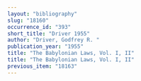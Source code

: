 ```yaml
---
layout: "bibliography"
slug: "18160"
occurrence_id: "393"
short_title: "Driver 1955"
author: "Driver, Godfrey R. "
publication_year: "1955"
title: "The Babylonian Laws, Vol. I, II"
title: "The Babylonian Laws, Vol. I, II"
previous_item: "18163"
---
```

